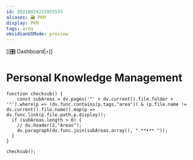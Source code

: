 ```yaml
---
id: 20210824215955555
aliases: 🗃 PKM
display: PKM
tags: area
obsidianUIMode: preview
---
```

[[🎛 Dashboard|⤴️]]
# Personal Knowledge Management

```dataviewjs
function checksub() {
	const subAreas = dv.pages('"' + dv.current().file.folder + '"').where(p => (dv.func.contains(p.tags,"area")) & (p.file.name != dv.current().file.name)).map(p => dv.func.link(p.file.path,p.display));
  if (subAreas.length > 0) {
  	// dv.header(2,"Areas");
  	dv.paragraph(dv.func.join(subAreas.array(), " **•** "));
  }
}

checksub();
```

